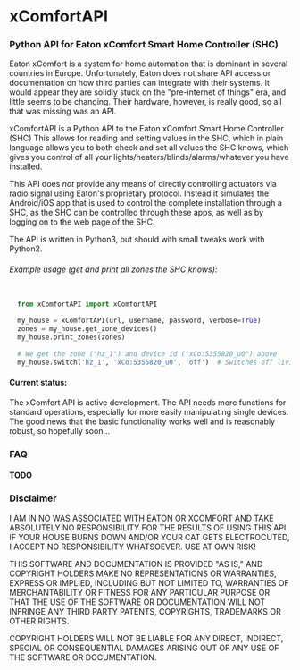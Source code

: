 # xComfortAPI
### Python API for Eaton xComfort Smart Home Controller (SHC)
Eaton xComfort is a system for home automation that is dominant in several 
countries in Europe. Unfortunately, Eaton does not share API access or 
documentation on how third parties can integrate with their systems. It would
appear they are solidly stuck on the "pre-internet of things" era, and little
seems to be changing. Their hardware, however, is really good, so all that was
missing was an API.

xComfortAPI is a Python API to the Eaton xComfort Smart Home Controller (SHC)
This allows for reading and setting values in the SHC, which in plain language
allows you to both check and set all values the SHC knows, which gives you
control of all your lights/heaters/blinds/alarms/whatever you have installed.

This API does *not* provide any means of directly controlling actuators via
radio signal using Eaton's proprietary protocol. Instead it simulates the
Android/iOS app that is used to control the complete installation through a
SHC, as the SHC can be controlled through these apps, as well as by logging
on to the web page of the SHC.

The API is written in Python3, but should with small tweaks work with Python2.

###### Example usage (get and print all zones the SHC knows):

```python

  from xComfortAPI import xComfortAPI
  
  my_house = xComfortAPI(url, username, password, verbose=True)
  zones = my_house.get_zone_devices()
  my_house.print_zones(zones)
	
  # We get the zone ("hz_1") and device id ("xCo:5355820_u0") above
  my_house.switch('hz_1', 'xCo:5355820_u0', 'off')  # Switches off living room lights
```

#### Current status:
The xComfort API is active development. The API needs more functions for 
standard operations, especially for more easily manipulating single devices. 
The good news that the basic functionality works well and is
reasonably robust, so hopefully soon... 

### FAQ
#### TODO

### Disclaimer
I AM IN NO WAS ASSOCIATED WITH EATON OR XCOMFORT AND TAKE ABSOLUTELY NO RESPONSIBILITY
FOR THE RESULTS OF USING THIS API. IF YOUR HOUSE BURNS DOWN AND/OR YOUR CAT GETS 
ELECTROCUTED, I ACCEPT NO RESPONSIBILITY WHATSOEVER. USE AT OWN RISK! 

THIS SOFTWARE AND DOCUMENTATION IS PROVIDED "AS IS," AND COPYRIGHT HOLDERS MAKE NO
REPRESENTATIONS OR WARRANTIES, EXPRESS OR IMPLIED, INCLUDING BUT NOT LIMITED TO, 
WARRANTIES OF MERCHANTABILITY OR FITNESS FOR ANY PARTICULAR PURPOSE OR THAT THE USE
OF THE SOFTWARE OR DOCUMENTATION WILL NOT INFRINGE ANY THIRD PARTY PATENTS, COPYRIGHTS,
TRADEMARKS OR OTHER RIGHTS.

COPYRIGHT HOLDERS WILL NOT BE LIABLE FOR ANY DIRECT, INDIRECT, SPECIAL OR CONSEQUENTIAL
DAMAGES ARISING OUT OF ANY USE OF THE SOFTWARE OR DOCUMENTATION.

